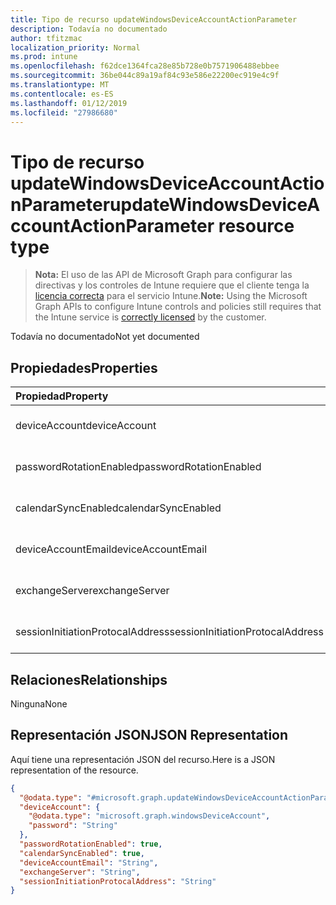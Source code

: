 ```yaml
---
title: Tipo de recurso updateWindowsDeviceAccountActionParameter
description: Todavía no documentado
author: tfitzmac
localization_priority: Normal
ms.prod: intune
ms.openlocfilehash: f62dce1364fca28e85b728e0b7571906488ebbee
ms.sourcegitcommit: 36be044c89a19af84c93e586e22200ec919e4c9f
ms.translationtype: MT
ms.contentlocale: es-ES
ms.lasthandoff: 01/12/2019
ms.locfileid: "27986680"
---
```

# <a name="updatewindowsdeviceaccountactionparameter-resource-type"></a><span data-ttu-id="2c01b-103">Tipo de recurso updateWindowsDeviceAccountActionParameter</span><span class="sxs-lookup"><span data-stu-id="2c01b-103">updateWindowsDeviceAccountActionParameter resource type</span></span>

> <span data-ttu-id="2c01b-104">**Nota:** El uso de las API de Microsoft Graph para configurar las directivas y los controles de Intune requiere que el cliente tenga la [licencia correcta](https://go.microsoft.com/fwlink/?linkid=839381) para el servicio Intune.</span><span class="sxs-lookup"><span data-stu-id="2c01b-104">**Note:** Using the Microsoft Graph APIs to configure Intune controls and policies still requires that the Intune service is [correctly licensed](https://go.microsoft.com/fwlink/?linkid=839381) by the customer.</span></span>

<span data-ttu-id="2c01b-105">Todavía no documentado</span><span class="sxs-lookup"><span data-stu-id="2c01b-105">Not yet documented</span></span>
## <a name="properties"></a><span data-ttu-id="2c01b-106">Propiedades</span><span class="sxs-lookup"><span data-stu-id="2c01b-106">Properties</span></span>
|<span data-ttu-id="2c01b-107">Propiedad</span><span class="sxs-lookup"><span data-stu-id="2c01b-107">Property</span></span>|<span data-ttu-id="2c01b-108">Tipo</span><span class="sxs-lookup"><span data-stu-id="2c01b-108">Type</span></span>|<span data-ttu-id="2c01b-109">Descripción</span><span class="sxs-lookup"><span data-stu-id="2c01b-109">Description</span></span>|
|:---|:---|:---|
|<span data-ttu-id="2c01b-110">deviceAccount</span><span class="sxs-lookup"><span data-stu-id="2c01b-110">deviceAccount</span></span>|[<span data-ttu-id="2c01b-111">windowsDeviceAccount</span><span class="sxs-lookup"><span data-stu-id="2c01b-111">windowsDeviceAccount</span></span>](../resources/intune-devices-windowsdeviceaccount.md)|<span data-ttu-id="2c01b-112">Todavía no documentado</span><span class="sxs-lookup"><span data-stu-id="2c01b-112">Not yet documented</span></span>|
|<span data-ttu-id="2c01b-113">passwordRotationEnabled</span><span class="sxs-lookup"><span data-stu-id="2c01b-113">passwordRotationEnabled</span></span>|<span data-ttu-id="2c01b-114">Booleano</span><span class="sxs-lookup"><span data-stu-id="2c01b-114">Boolean</span></span>|<span data-ttu-id="2c01b-115">Todavía no documentado</span><span class="sxs-lookup"><span data-stu-id="2c01b-115">Not yet documented</span></span>|
|<span data-ttu-id="2c01b-116">calendarSyncEnabled</span><span class="sxs-lookup"><span data-stu-id="2c01b-116">calendarSyncEnabled</span></span>|<span data-ttu-id="2c01b-117">Booleano</span><span class="sxs-lookup"><span data-stu-id="2c01b-117">Boolean</span></span>|<span data-ttu-id="2c01b-118">Todavía no documentado</span><span class="sxs-lookup"><span data-stu-id="2c01b-118">Not yet documented</span></span>|
|<span data-ttu-id="2c01b-119">deviceAccountEmail</span><span class="sxs-lookup"><span data-stu-id="2c01b-119">deviceAccountEmail</span></span>|<span data-ttu-id="2c01b-120">cadena</span><span class="sxs-lookup"><span data-stu-id="2c01b-120">String</span></span>|<span data-ttu-id="2c01b-121">Todavía no documentado</span><span class="sxs-lookup"><span data-stu-id="2c01b-121">Not yet documented</span></span>|
|<span data-ttu-id="2c01b-122">exchangeServer</span><span class="sxs-lookup"><span data-stu-id="2c01b-122">exchangeServer</span></span>|<span data-ttu-id="2c01b-123">cadena</span><span class="sxs-lookup"><span data-stu-id="2c01b-123">String</span></span>|<span data-ttu-id="2c01b-124">Todavía no documentado</span><span class="sxs-lookup"><span data-stu-id="2c01b-124">Not yet documented</span></span>|
|<span data-ttu-id="2c01b-125">sessionInitiationProtocalAddress</span><span class="sxs-lookup"><span data-stu-id="2c01b-125">sessionInitiationProtocalAddress</span></span>|<span data-ttu-id="2c01b-126">cadena</span><span class="sxs-lookup"><span data-stu-id="2c01b-126">String</span></span>|<span data-ttu-id="2c01b-127">Todavía no documentado</span><span class="sxs-lookup"><span data-stu-id="2c01b-127">Not yet documented</span></span>|

## <a name="relationships"></a><span data-ttu-id="2c01b-128">Relaciones</span><span class="sxs-lookup"><span data-stu-id="2c01b-128">Relationships</span></span>
<span data-ttu-id="2c01b-129">Ninguna</span><span class="sxs-lookup"><span data-stu-id="2c01b-129">None</span></span>
## <a name="json-representation"></a><span data-ttu-id="2c01b-130">Representación JSON</span><span class="sxs-lookup"><span data-stu-id="2c01b-130">JSON Representation</span></span>
<span data-ttu-id="2c01b-131">Aquí tiene una representación JSON del recurso.</span><span class="sxs-lookup"><span data-stu-id="2c01b-131">Here is a JSON representation of the resource.</span></span>
<!-- {
  "blockType": "resource",
  "@odata.type": "microsoft.graph.updateWindowsDeviceAccountActionParameter"
}
-->
``` json
{
  "@odata.type": "#microsoft.graph.updateWindowsDeviceAccountActionParameter",
  "deviceAccount": {
    "@odata.type": "microsoft.graph.windowsDeviceAccount",
    "password": "String"
  },
  "passwordRotationEnabled": true,
  "calendarSyncEnabled": true,
  "deviceAccountEmail": "String",
  "exchangeServer": "String",
  "sessionInitiationProtocalAddress": "String"
}
```



